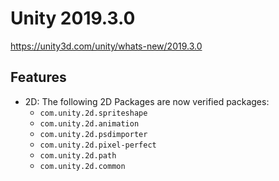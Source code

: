 # Unity 2019.3.0
https://unity3d.com/unity/whats-new/2019.3.0

## Features

<ul>
<li>2D: The following 2D Packages are now verified packages:<br> 
<ul>
<li><code>com.unity.2d.spriteshape</code><br></li>
<li><code>com.unity.2d.animation</code><br></li>
<li><code>com.unity.2d.psdimporter</code><br></li>
<li><code>com.unity.2d.pixel-perfect</code><br></li>
<li><code>com.unity.2d.path</code><br></li>
<li><code>com.unity.2d.common</code></li>
</ul></li>
</ul>
